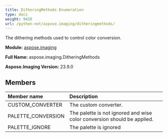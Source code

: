 ```yaml
---
title: DitheringMethods Enumeration
type: docs
weight: 9420
url: /python-net/aspose.imaging/ditheringmethods/
---
```


The dithering methods used to control color conversion.

**Module:** [aspose.imaging](/imaging/python-net/aspose.imaging/)

**Full Name:** aspose.imaging.DitheringMethods

**Aspose.Imaging Version:** 23.9.0

## **Members**
| **Member name** | **Description** |
| :- | :- |
| CUSTOM_CONVERTER | The custom converter. |
| PALETTE_CONVERSION | The palette is not ignored and wise color conversion should be applied. |
| PALETTE_IGNORE | The palette is ignored |
